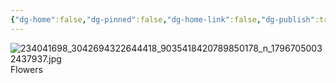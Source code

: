 ```yaml
---
{"dg-home":false,"dg-pinned":false,"dg-home-link":false,"dg-publish":true,"tags":["dgblip"],"disabled rules":["yaml-title","yaml-title-alias","file-name-heading"],"title":"philipp on instagram @ 2021-08-08","created-date":"2021-08-08T14:00:00","updated-date":"2025-05-02T17:43:08","dg-path":"blips/17967050032437937.md","permalink":"/blips/17967050032437937/","dgPassFrontmatter":true}
---
```



![234041698_3042694322644418_9035418420789850178_n_17967050032437937.jpg](/img/user/attachments/234041698_3042694322644418_9035418420789850178_n_17967050032437937.jpg)
Flowers



